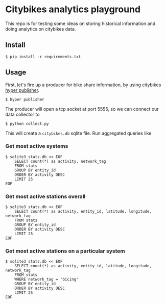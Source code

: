 # Citybikes analytics playground

This repo is for testing some ideas on storing historical information and doing
analytics on citybikes data.

## Install

```console
$ pip install -r requirements.txt
```

## Usage

First, let's fire up a producer for bike share information, by using citybikes
[hyper publisher].

```console
$ hyper publisher
```

[hyper publisher]: https://github.com/citybikes/hyper

The producer will open a tcp socket at port 5555, so we can connect our data
collector to

```console
$ python collect.py
```

This will create a `citybikes.db` sqlite file. Run aggregated queries like

### Get most active systems

```console
$ sqlite3 stats.db << EOF
    SELECT count(*) as activity, network_tag
    FROM stats
    GROUP BY entity_id
    ORDER BY activity DESC
    LIMIT 25
EOF
```

### Get most active stations overall

```console
$ sqlite3 stats.db << EOF
    SELECT count(*) as activity, entity_id, latitude, longitude, network_tag
    FROM stats
    GROUP BY entity_id
    ORDER BY activity DESC
    LIMIT 25
EOF
```

### Get most active stations on a particular system

```console
$ sqlite3 stats.db << EOF
    SELECT count(*) as activity, entity_id, latitude, longitude, network_tag
    FROM stats
    WHERE network_tag = 'bicing'
    GROUP BY entity_id
    ORDER BY activity DESC
    LIMIT 25
EOF
```
